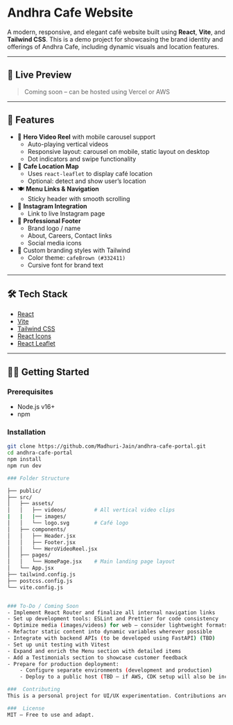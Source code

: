 # Andhra Cafe Website

A modern, responsive, and elegant café website built using **React**, **Vite**, and **Tailwind CSS**. This is a demo project for showcasing the brand identity and offerings of Andhra Cafe, including dynamic visuals and location features.

---

## 🔗 Live Preview

> Coming soon – can be hosted using Vercel or AWS 

---

## 📸 Features

- 🎥 **Hero Video Reel** with mobile carousel support
  - Auto-playing vertical videos
  - Responsive layout: carousel on mobile, static layout on desktop
  - Dot indicators and swipe functionality
- 📍 **Cafe Location Map**
  - Uses `react-leaflet` to display café location
  - Optional: detect and show user’s location
- 🍽️ **Menu Links & Navigation**
  - Sticky header with smooth scrolling
- 📱 **Instagram Integration**
  - Link to live Instagram page
- 🦶 **Professional Footer**
  - Brand logo / name
  - About, Careers, Contact links
  - Social media icons
- 🎨 Custom branding styles with Tailwind
  - Color theme: `cafeBrown (#332411)`
  - Cursive font for brand text

---

## 🛠 Tech Stack

- [React](https://reactjs.org/)
- [Vite](https://vitejs.dev/)
- [Tailwind CSS](https://tailwindcss.com/)
- [React Icons](https://react-icons.github.io/react-icons/)
- [React Leaflet](https://react-leaflet.js.org/)

---

## 🧑‍💻 Getting Started

### Prerequisites

- Node.js v16+
- npm

### Installation

```bash
git clone https://github.com/Madhuri-Jain/andhra-cafe-portal.git
cd andhra-cafe-portal
npm install
npm run dev

### Folder Structure

├── public/
├── src/
│   ├── assets/
│   │   ├── videos/         # All vertical video clips
|   |   |── images/
│   │   └── logo.svg        # Café logo
│   ├── components/
│   │   ├── Header.jsx
│   │   ├── Footer.jsx
│   │   └── HeroVideoReel.jsx
│   ├── pages/
│   │   └── HomePage.jsx    # Main landing page layout
│   └── App.jsx
├── tailwind.config.js
├── postcss.config.js
└── vite.config.js


### To-Do / Coming Soon
- Implement React Router and finalize all internal navigation links
- Set up development tools: ESLint and Prettier for code consistency
- Optimize media (images/videos) for web — consider lightweight formats or hosting on S3 (TBD)
- Refactor static content into dynamic variables wherever possible
- Integrate with backend APIs (to be developed using FastAPI) (TBD)
- Set up unit testing with Vitest
- Expand and enrich the Menu section with detailed items
- Add a Testimonials section to showcase customer feedback
- Prepare for production deployment:
    - Configure separate environments (development and production)
    - Deploy to a public host (TBD — if AWS, CDK setup will also be included)

###  Contributing
This is a personal project for UI/UX experimentation. Contributions are welcome once the base is stable!

###  License
MIT – Free to use and adapt.
